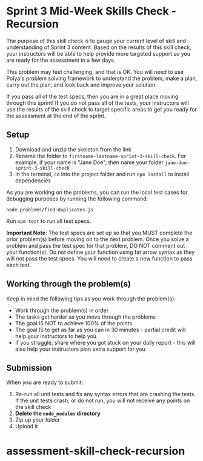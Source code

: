 # Sprint 3 Mid-Week Skills Check - Recursion

The purpose of this skill check is to gauge your current level of skill and
understanding of Sprint 3 content. Based on the results of this skill check,
your instructors will be able to help provide more targeted support so you are
ready for the assessment in a few days.

This problem may feel challenging, and that is OK. You will need to use Polya's
problem solving framework to understand the problem, make a plan, carry out the
plan, and look back and improve your solution.

If you pass all of the test specs, then you are in a great place moving through
this sprint! If you do not pass all of the tests, your instructors will use the
results of the skill check to target specific areas to get you ready for the
assessment at the end of the sprint.

## Setup

1. Download and unzip the skeleton from the link
2. Rename the folder to `firstname-lastname-sprint-3-skill-check`. For
   example, if your name is "Jane Doe", then name your folder
   `jane-doe-sprint-3-skill-check`
3. In the terminal, `cd` into the project folder and run `npm install`
   to install dependencies


As you are working on the problems, you can run the local test cases for
debugging purposes by running the following command:

`node problems/find-duplicates.js`

Run `npm test` to run all test specs.

**Important Note**: The test specs are set up so that you MUST complete the prior problem(s) before moving on to the next problem. Once you solve a problem and pass the test spec for that problem, DO NOT comment out your function(s). Do not define your function using fat arrow syntax as they will not pass the test specs. You will need to create a new function to pass each test.

## Working through the problem(s)

Keep in mind the following tips as you work through the problem(s):

- Work through the problem(s) in order
- The tasks get harder as you move through the problems
- The goal IS NOT to achieve 100% of the points
- The goal IS to get as far as you can in 30 minutes - partial credit will help
  your instructors to help you
- If you struggle, share where you got stuck on your daily report - this will
  also help your instructors plan extra support for you

## Submission

When you are ready to submit:

1. Re-run all unit tests and fix any syntax errors that are crashing the tests.
If the unit tests crash, or do not run, you will not receive any points on the
skill check
2. **Delete the `node_modules` directory**
3. Zip up your folder
4. Upload it
# assessment-skill-check-recursion
